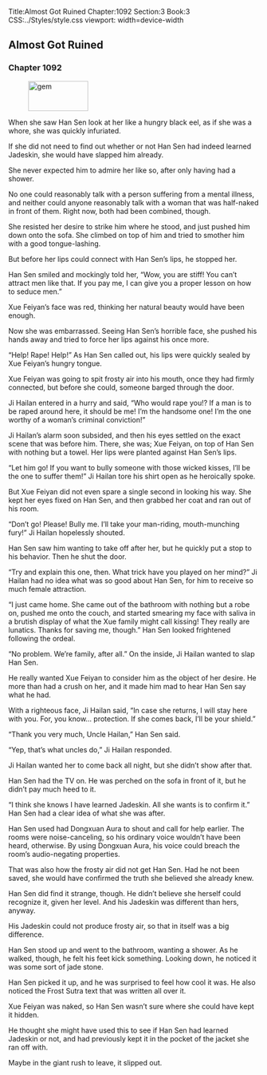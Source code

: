 Title:Almost Got Ruined 
Chapter:1092 
Section:3 
Book:3 
CSS:../Styles/style.css 
viewport: width=device-width
  
## Almost Got Ruined
### Chapter 1092 
<figure>
	<img src="../Images/gem.gif" alt="gem" id="gem" width="120" height="60" />
</figure>
  

  
  When she saw Han Sen look at her like a hungry black eel, as if she was a whore, she was quickly infuriated.

If she did not need to find out whether or not Han Sen had indeed learned Jadeskin, she would have slapped him already.

She never expected him to admire her like so, after only having had a shower.

No one could reasonably talk with a person suffering from a mental illness, and neither could anyone reasonably talk with a woman that was half-naked in front of them. Right now, both had been combined, though.

She resisted her desire to strike him where he stood, and just pushed him down onto the sofa. She climbed on top of him and tried to smother him with a good tongue-lashing.

But before her lips could connect with Han Sen’s lips, he stopped her.

Han Sen smiled and mockingly told her, “Wow, you are stiff! You can’t attract men like that. If you pay me, I can give you a proper lesson on how to seduce men.”

Xue Feiyan’s face was red, thinking her natural beauty would have been enough.

Now she was embarrassed. Seeing Han Sen’s horrible face, she pushed his hands away and tried to force her lips against his once more.

“Help! Rape! Help!” As Han Sen called out, his lips were quickly sealed by Xue Feiyan’s hungry tongue.

Xue Feiyan was going to spit frosty air into his mouth, once they had firmly connected, but before she could, someone barged through the door.

Ji Hailan entered in a hurry and said, “Who would rape you!? If a man is to be raped around here, it should be me! I’m the handsome one! I’m the one worthy of a woman’s criminal conviction!”

Ji Hailan’s alarm soon subsided, and then his eyes settled on the exact scene that was before him. There, she was; Xue Feiyan, on top of Han Sen with nothing but a towel. Her lips were planted against Han Sen’s lips.

“Let him go! If you want to bully someone with those wicked kisses, I’ll be the one to suffer them!” Ji Hailan tore his shirt open as he heroically spoke.

But Xue Feiyan did not even spare a single second in looking his way. She kept her eyes fixed on Han Sen, and then grabbed her coat and ran out of his room.

“Don’t go! Please! Bully me. I’ll take your man-riding, mouth-munching fury!” Ji Hailan hopelessly shouted.

Han Sen saw him wanting to take off after her, but he quickly put a stop to his behavior. Then he shut the door.

“Try and explain this one, then. What trick have you played on her mind?” Ji Hailan had no idea what was so good about Han Sen, for him to receive so much female attraction.

“I just came home. She came out of the bathroom with nothing but a robe on, pushed me onto the couch, and started smearing my face with saliva in a brutish display of what the Xue family might call kissing! They really are lunatics. Thanks for saving me, though.” Han Sen looked frightened following the ordeal.

“No problem. We’re family, after all.” On the inside, Ji Hailan wanted to slap Han Sen.

He really wanted Xue Feiyan to consider him as the object of her desire. He more than had a crush on her, and it made him mad to hear Han Sen say what he had.

With a righteous face, Ji Hailan said, “In case she returns, I will stay here with you. For, you know… protection. If she comes back, I’ll be your shield.”

“Thank you very much, Uncle Hailan,” Han Sen said.

“Yep, that’s what uncles do,” Ji Hailan responded.

Ji Hailan wanted her to come back all night, but she didn’t show after that.

Han Sen had the TV on. He was perched on the sofa in front of it, but he didn’t pay much heed to it.

“I think she knows I have learned Jadeskin. All she wants is to confirm it.” Han Sen had a clear idea of what she was after.

Han Sen used had Dongxuan Aura to shout and call for help earlier. The rooms were noise-canceling, so his ordinary voice wouldn’t have been heard, otherwise. By using Dongxuan Aura, his voice could breach the room’s audio-negating properties.

That was also how the frosty air did not get Han Sen. Had he not been saved, she would have confirmed the truth she believed she already knew.

Han Sen did find it strange, though. He didn’t believe she herself could recognize it, given her level. And his Jadeskin was different than hers, anyway.

His Jadeskin could not produce frosty air, so that in itself was a big difference.

Han Sen stood up and went to the bathroom, wanting a shower. As he walked, though, he felt his feet kick something. Looking down, he noticed it was some sort of jade stone.

Han Sen picked it up, and he was surprised to feel how cool it was. He also noticed the Frost Sutra text that was written all over it.

Xue Feiyan was naked, so Han Sen wasn’t sure where she could have kept it hidden.

He thought she might have used this to see if Han Sen had learned Jadeskin or not, and had previously kept it in the pocket of the jacket she ran off with.

Maybe in the giant rush to leave, it slipped out.
